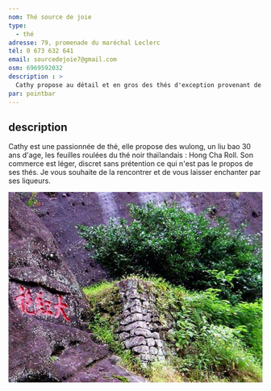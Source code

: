 ```yaml
---
nom: Thé source de joie
type: 
  - thé
adresse: 79, promenade du maréchal Leclerc
tél: 0 673 632 641
email: sourcedejoie7@gmail.com
osm: 6969592032
description : >
  Cathy propose au détail et en gros des thés d'exception provenant de Birmanie, de Thaïlande ou du Népal. Thé sombre, noir, rouge, bleu, vert et blanc - il y en a pour toutes les envies. 
par: pointbar
---
```


## description

Cathy est une passionnée de thé, elle propose des wulong, un liu bao 30 ans d'age, les feuilles roulées du thé noir thaïlandais : Hong Cha Roll. Son commerce est léger, discret sans prétention ce qui n'est pas le propos de ses thés. Je vous souhaite de la rencontrer et de vous laisser enchanter par ses liqueurs.

![Thé source de joie](./media/the-source-de-joie.jpg)
